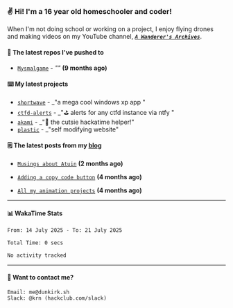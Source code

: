 ### ✌️ Hi! I'm a 16 year old homeschooler and coder!

When I'm not doing school or working on a project, I enjoy flying drones and making videos on my YouTube channel, [**_`A Wanderer's Archives`_**](https://youtube.com/@wanderer.archives).

#### 👷 The latest repos I've pushed to

- [`Mysmalgame`](https://github.com/WEMY-IT/Mysmalgame) - _""_ **(9 months ago)**

#### ⌨️ My latest projects

- [`shortwave`](https://github.com/taciturnaxolotl/shortwave) - _"a mega cool windows xp app "
- [`ctfd-alerts`](https://github.com/taciturnaxolotl/ctfd-alerts) - _"⛳ alerts for any ctfd instance via ntfy "
- [`akami`](https://github.com/taciturnaxolotl/akami) - _"🌷 the cutsie hackatime helper!"
- [`plastic`](https://github.com/taciturnaxolotl/plastic) - _"self modifying website"

#### 🗒️ The latest posts from my [blog](https://dunkirk.sh)

- [`Musings about Atuin`](https://dunkirk.sh/blog/atuin/) **(2 months ago)**

- [`Adding a copy code button`](https://dunkirk.sh/blog/adding-a-copy-button/) **(4 months ago)**

- [`All my animation projects`](https://dunkirk.sh/blog/my-animations/) **(4 months ago)**


---

#### 📊 WakaTime Stats

<!--START_SECTION:waka-->

```txt
From: 14 July 2025 - To: 21 July 2025

Total Time: 0 secs

No activity tracked
```

<!--END_SECTION:waka-->

---

#### 📮 Want to contact me?

```text
Email: me@dunkirk.sh
Slack: @krn (hackclub.com/slack)
